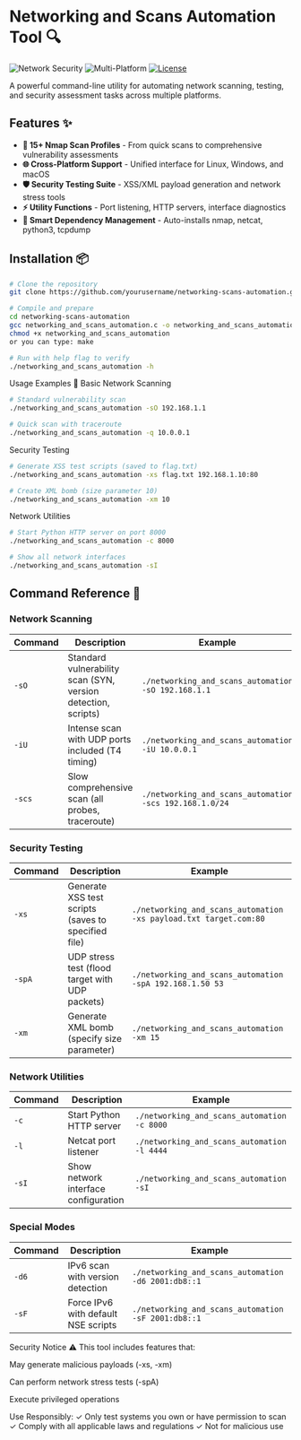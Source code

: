 # Networking and Scans Automation Tool 🔍

![Network Security](https://img.shields.io/badge/Network-Security-blue) 
![Multi-Platform](https://img.shields.io/badge/Platform-Linux%20%7C%20Windows%20%7C%20macOS-green)
[![License](https://img.shields.io/badge/License-MIT-yellow.svg)](LICENSE)

A powerful command-line utility for automating network scanning, testing, and security assessment tasks across multiple platforms.

## Features ✨

- **🔎 15+ Nmap Scan Profiles** - From quick scans to comprehensive vulnerability assessments
- **🌐 Cross-Platform Support** - Unified interface for Linux, Windows, and macOS
- **🛡️ Security Testing Suite** - XSS/XML payload generation and network stress tools
- **⚡ Utility Functions** - Port listening, HTTP servers, interface diagnostics
- **🤖 Smart Dependency Management** - Auto-installs nmap, netcat, python3, tcpdump

## Installation 📦

```bash
# Clone the repository
git clone https://github.com/yourusername/networking-scans-automation.git

# Compile and prepare
cd networking-scans-automation
gcc networking_and_scans_automation.c -o networking_and_scans_automation
chmod +x networking_and_scans_automation
or you can type: make

# Run with help flag to verify
./networking_and_scans_automation -h
```
Usage Examples 🚀
Basic Network Scanning

```bash
# Standard vulnerability scan
./networking_and_scans_automation -sO 192.168.1.1

# Quick scan with traceroute
./networking_and_scans_automation -q 10.0.0.1
```
Security Testing

```bash
# Generate XSS test scripts (saved to flag.txt)
./networking_and_scans_automation -xs flag.txt 192.168.1.10:80

# Create XML bomb (size parameter 10)
./networking_and_scans_automation -xm 10
```

Network Utilities
```bash
# Start Python HTTP server on port 8000
./networking_and_scans_automation -c 8000

# Show all network interfaces
./networking_and_scans_automation -sI
```
## Command Reference 📖

### Network Scanning
| Command | Description | Example |
|---------|-------------|---------|
| `-sO`   | Standard vulnerability scan (SYN, version detection, scripts) | `./networking_and_scans_automation -sO 192.168.1.1` |
| `-iU`   | Intense scan with UDP ports included (T4 timing) | `./networking_and_scans_automation -iU 10.0.0.1` |
| `-scs`  | Slow comprehensive scan (all probes, traceroute) | `./networking_and_scans_automation -scs 192.168.1.0/24` |

### Security Testing
| Command | Description | Example |
|---------|-------------|---------|
| `-xs`   | Generate XSS test scripts (saves to specified file) | `./networking_and_scans_automation -xs payload.txt target.com:80` |
| `-spA`  | UDP stress test (flood target with UDP packets) | `./networking_and_scans_automation -spA 192.168.1.50 53` |
| `-xm`   | Generate XML bomb (specify size parameter) | `./networking_and_scans_automation -xm 15` |

### Network Utilities
| Command | Description | Example |
|---------|-------------|---------|
| `-c`    | Start Python HTTP server | `./networking_and_scans_automation -c 8000` |
| `-l`    | Netcat port listener | `./networking_and_scans_automation -l 4444` |
| `-sI`   | Show network interface configuration | `./networking_and_scans_automation -sI` |

### Special Modes
| Command | Description | Example |
|---------|-------------|---------|
| `-d6`   | IPv6 scan with version detection | `./networking_and_scans_automation -d6 2001:db8::1` |
| `-sF`   | Force IPv6 with default NSE scripts | `./networking_and_scans_automation -sF 2001:db8::1` |

Security Notice ⚠️
This tool includes features that:

May generate malicious payloads (-xs, -xm)

Can perform network stress tests (-spA)

Execute privileged operations

Use Responsibly:
✓ Only test systems you own or have permission to scan
✓ Comply with all applicable laws and regulations
✓ Not for malicious use
